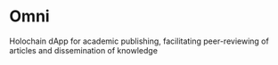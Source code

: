 # Omni
Holochain dApp for academic publishing, facilitating peer-reviewing of articles and dissemination of knowledge 
